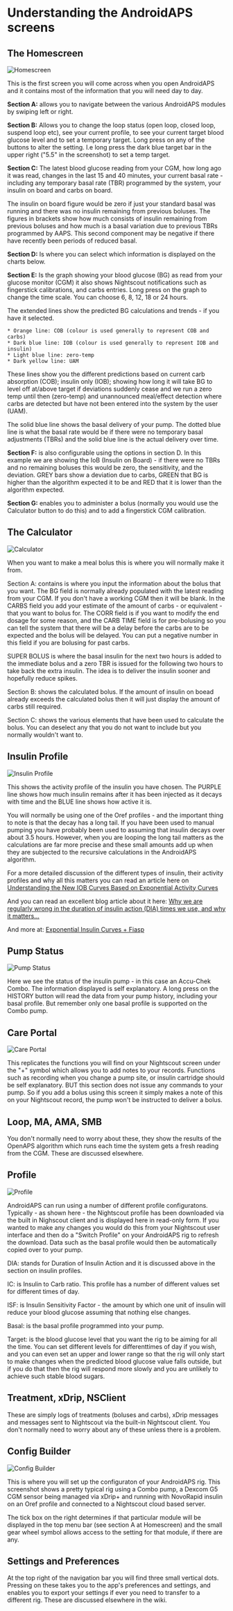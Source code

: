 # Understanding the AndroidAPS screens

## The Homescreen

![Homescreen](../images/Screenshot_Home_screen.png)

This is the first screen you will come across when you open AndroidAPS and it contains most of the information that you will need day to day.

**Section A:** allows you to navigate between the various AndroidAPS modules by swiping left or right.

**Section B:** Allows you to change the loop status (open loop, closed loop, suspend loop etc), see your current profile, to see your current target blood glucose level and to set a temporary target. Long press on any of the buttons to alter the setting. I.e long press the dark blue target bar in the upper right ("5.5" in the screenshot) to set a temp target.

**Section C:** The latest blood glucose reading from your CGM, how long ago it was read, changes in the last 15 and 40 minutes, your current basal rate - including any temporary basal rate (TBR) programmed by the system, your insulin on board and carbs on board.

The insulin on board figure would be zero if just your standard basal was running and there was no insulin remaining from previous boluses. The figures in brackets show how much consists of insulin remaining from previous boluses and how much is a basal variation due to previous TBRs programmed by AAPS. This second component may be negative if there have recently been periods of reduced basal.

**Section D:** Is where you can select which information is displayed on the charts below.

**Section E:** Is the graph showing your blood glucose (BG) as read from your glucose monitor (CGM) it also shows Nightscout notifications such as fingerstick calibrations, and carbs entries. Long press on the graph to change the time scale. You can choose 6, 8, 12, 18 or 24 hours.

The extended lines show the predicted BG calculations and trends - if you have it selected. 
    
    * Orange line: COB (colour is used generally to represent COB and carbs)
    * Dark blue line: IOB (colour is used generally to represent IOB and insulin)
    * Light blue line: zero-temp
    * Dark yellow line: UAM

These lines show you the different predictions based on current carb absorption (COB); insulin only (IOB); showing how long it will take BG to level off at/above target if deviations suddenly cease and we run a zero temp until then (zero-temp) and unannounced meal/effect detection where carbs are detected but have not been entered into the system by the user (UAM).

The solid blue line shows the basal delivery of your pump. The dotted blue line is what the basal rate would be if there were no temporary basal adjustments (TBRs) and the solid blue line is the actual delivery over time. 

**Section F:** is also configurable using the options in section D. In this example we are showing the IoB (Insulin on Board) - if there were no TBRs and no remaining boluses this would be zero, the sensitivity, and the deviation. GREY bars show a deviation due to carbs, GREEN that BG is higher than the algorithm expected it to be and RED that it is lower than the algorithm expected.

**Section G:** enables you to administer a bolus (normally you would use the Calculator button to do this) and to add a fingerstick CGM calibration.

## The Calculator

![Calculator](../images/Screenshot_Bolus_calculator.png)

When you want to make a meal bolus this is where you will normally make it from. 

Section A: contains is where you input the information about the bolus that you want. The BG field is normally already populated with the latest reading from your CGM. If you don't have a working CGM then it will be blank. In the CARBS field you add your estimate of the amount of carbs - or equivalent - that you want to bolus for. The CORR field is if you want to modify the end dosage for some reason, and the CARB TIME field is for pre-bolusing so you can tell the system that there will be a delay before the carbs are to be expected and the bolus will be delayed. You can put a negative number in this field if you are bolusing for past carbs.

SUPER BOLUS is where the basal insulin for the next two hours is added to the immediate bolus and a zero TBR is issued for the following two hours to take back the extra insulin. The idea is to deliver the insulin sooner and hopefully reduce spikes.

Section B: shows the calculated bolus. If the amount of insulin on boead already exceeds the calculated bolus then it will just display the amount of carbs still required.

Section C: shows the various elements that have been used to calculate the bolus. You can deselect any that you do not want to include but you normally wouldn't want to.

## Insulin Profile

![Insulin Profile](../images/Screenshot_insulin_profile.png)

This shows the activity profile of the insulin you have chosen. The PURPLE line shows how much insulin remains after it has been injected as it decays with time and the BLUE line shows how active it is.

You will normally be using one of the Oref profiles - and the important thing to note is that the decay has a long tail. If you have been used to manual pumping you have probably been used to assuming that insulin decays over about 3.5 hours. However, when you are looping the long tail matters as the calculations are far more precise and these small amounts add up when they are subjected to the recursive calculations in the AndroidAPS algorithm.

For a more detailed discussion of the different types of insulin, their activity profiles and why all this matters you can read an article here on [Understanding the New IOB Curves Based on Exponential Activity Curves](https://openaps.readthedocs.io/en/latest/docs/While%20You%20Wait%20For%20Gear/understanding-insulin-on-board-calculations.html#understanding-the-new-iob-curves-based-on-exponential-activity-curves)

And you can read an excellent blog article about it here: [Why we are regularly wrong in the duration of insulin action (DIA) times we use, and why it matters…](http://www.diabettech.com/insulin/why-we-are-regularly-wrong-in-the-duration-of-insulin-action-dia-times-we-use-and-why-it-matters/)

And more at: [Exponential Insulin Curves + Fiasp](http://seemycgm.com/2017/10/21/exponential-insulin-curves-fiasp/)


## Pump Status

![Pump Status](../images/Screenshot_pump_Combo.png)

Here we see the status of the insulin pump - in this case an Accu-Chek Combo. The information displayed is self explanatory. A long press on the HISTORY button will read the data from your pump history, including your basal profile. But remember only one basal profile is supported on the Combo pump.

## Care Portal

![Care Portal](../images/Screenshot_care_portal.png)

This replicates the functions you will find on your Nightscout screen under the "+" symbol which allows you to add notes to your records. Functions such as recording when you change a pump site, or insulin cartridge should be self explanatory. BUT this section does not issue any commands to your pump. So if you add a bolus using this screen it simply makes a note of this on your Nightscout record, the pump won't be instructed to deliver a bolus. 

## Loop, MA, AMA, SMB
You don't normally need to worry about these, they show the results of the OpenAPS algorithm which runs each time the system gets a fresh reading from the CGM. These are discussed elsewhere.

## Profile

![Profile](../images/Screenshot_profile.png)

AndroidAPS can run using a number of different profile configuratons. Typically - as shown here - the Nightscout profile has been downloaded via the built in Nighscout client and is displayed here in read-only form. If you wanted to make any changes you would do this from your Nightscout user interface and then do a "Switch Profile" on your AndroidAPS rig to refresh the download. Data such as the basal profile would then be automatically copied over to your pump.

DIA: stands for Duration of Insulin Action and it is discussed above in the section on insulin profiles.

IC: is Insulin to Carb ratio. This profile has a number of different values set for different times of day.

ISF: is Insulin Sensitivity Factor - the amount by which one unit of insulin will reduce your blood glucose assuming that nothing else changes.

Basal: is the basal profile programmed into your pump.

Target: is the blood glucose level that you want the rig to be aiming for all the time. You can set different levels for differenttimes of day if you wish, and you can even set an upper and lower range so that the rig will only start to make changes when the predicted blood glucose value falls outside, but if you do that then the rig will respond more slowly and you are unlikely to achieve such stable blood sugars.

## Treatment, xDrip, NSClient

These are simply logs of treatments (boluses and carbs), xDrip messages and messages sent to Nightscout via the built-in Nightscout client. You don't normally need to worry about any of these unless there is a problem. 

## Config Builder

![Config Builder](../images/Screenshot_config_builder.png)

This is where you will set up the configuraton of your AndroidAPS rig. This screenshot shows a pretty typical rig using a Combo pump, a Dexcom G5 CGM sensor being managed via xDrip+ and running with NovoRapid insulin on an Oref profile and connected to a Nightscout cloud based server.

The tick box on the right determines if that particular module will be displayed in the top menu bar (see section A at Homescreen) and the small gear wheel symbol allows access to the setting for that module, if there are any.

## Settings and Preferences

At the top right of the navigation bar you will find three small vertical dots. Pressing on these takes you to the app's preferences and settings, and enables you to export your settings if ever you need to transfer to a different rig. These are discussed elsewhere in the wiki. 
